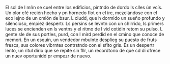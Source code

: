 El sol de l mñn se cuel entre los edificios, pintndo de dordo ls clles ún
vcís. Un olor  cfé recién hecho y  pn hornedo flot en el ire, mezclándose 
con el eco lejno de un cmión de bsur. L ciudd, que h dormido un sueño profundo 
y silencioso, empiez  despertr. Ls persins se levntn con un chirrido, ls
primers luces se encienden en ls ventns y el ritmo de l vid cotidin retom 
su pulso. L gente sle de sus portles, purd, con l mird perdid en el cmino 
que conoce de memori. En un esquin, un vendedor mbulnte desplieg su puesto de 
fruts frescs, sus colores vibrntes contrstndo con el sflto gris. Es un 
despertr lento, un ritul dirio que se repite sin fllr, un recordtorio de que 
cd dí ofrece un nuev oportunidd pr empezr de nuevo.
    